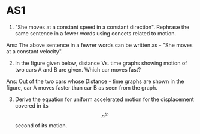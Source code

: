 # AS1

1. "She moves at a constant speed in a constant direction". Rephrase the same sentence in a fewer words using concets related to motion.

Ans: The above sentence in a fewrer words can be written as -
		"She moves at a constant velocity".

2. In the figure given below, distance Vs. time graphs showing motion of two cars A and B are given. Which car moves fast?

Ans: Out of the two cars whose Distance - time graphs are shown in the figure, car A moves faster than car B as seen from the graph.

3. Derive the equation for uniform accelerated motion for the displacement covered in its $$n^{th}$$ second of its motion.